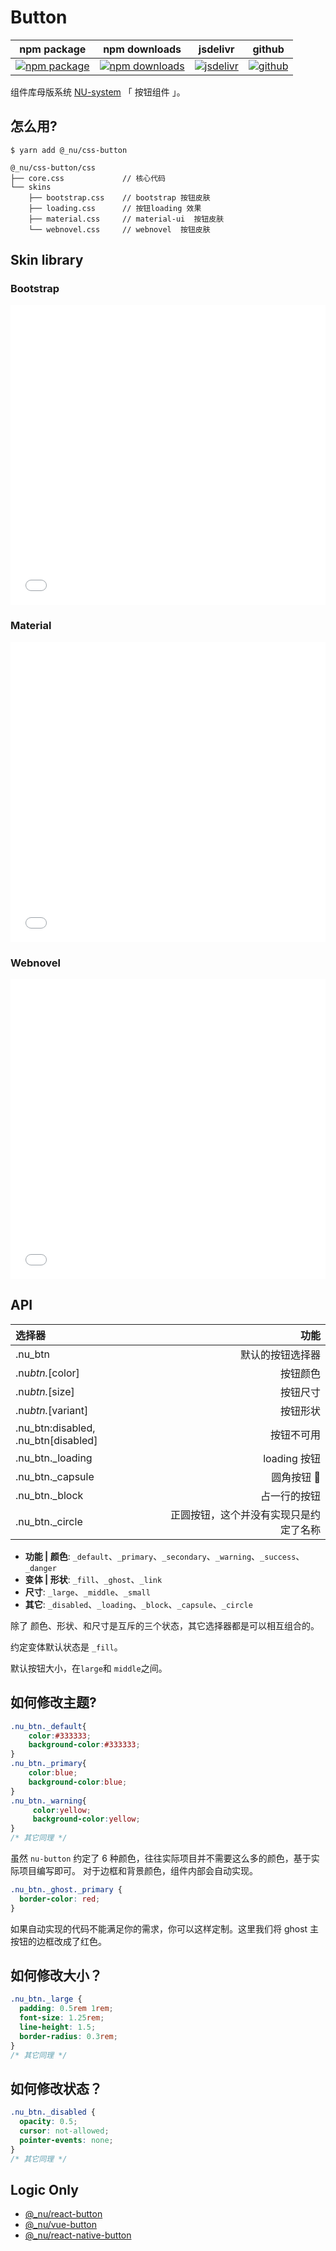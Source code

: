 # Button

| npm package| npm downloads| jsdelivr |  github |
| --------------- | ------------------------------ | ------ | ----------------------- |
| [![npm package][npm-badge]][npm-url] | [![npm downloads][npm-downloads]][npm-url] | [![jsdelivr][jsdelivr-badge]][jsdelivr-url] | [![github][git-badge]][git-url] |


[npm-badge]: https://img.shields.io/npm/v/@_nu/css-button.svg
[npm-url]: https://www.npmjs.org/package/@_nu/css-button
[npm-downloads]: https://img.shields.io/npm/dw/@_nu/css-button
[git-url]: https://github.com/nu-system/css-button
[git-badge]: https://img.shields.io/github/stars/nu-system/css-button.svg?style=social
[jsdelivr-badge]: https://data.jsdelivr.com/v1/package/npm/@_nu/css-button/badge
[jsdelivr-url]: https://www.jsdelivr.com/package/npm/@_nu/css-button

组件库母版系统 [NU-system](https://nu-system.github.io/) 「 按钮组件 」。

## 怎么用?

```
$ yarn add @_nu/css-button
```

```
@_nu/css-button/css
├── core.css             // 核心代码
└── skins
    ├── bootstrap.css    // bootstrap 按钮皮肤
    ├── loading.css      // 按钮loading 效果
    ├── material.css     // material-ui  按钮皮肤
    └── webnovel.css     // webnovel  按钮皮肤
```

## Skin library

### Bootstrap

<iframe height="480" style="width: 100%;" scrolling="no" title="wbXgba" src="//codepen.io/ziven27/embed/wbXgba/?height=265&theme-id=dark&default-tab=html,result" frameborder="no" allowtransparency="true" allowfullscreen="true">
  See the Pen <a href='https://codepen.io/ziven27/pen/wbXgba/'>wbXgba</a> by ziven27
  (<a href='https://codepen.io/ziven27'>@ziven27</a>) on <a href='https://codepen.io'>CodePen</a>.
</iframe>

### Material

<iframe height="480" style="width: 100%;" scrolling="no" title="nu-button-material" src="//codepen.io/ziven27/embed/rgKyap/?height=265&theme-id=dark&default-tab=html,result" frameborder="no" allowtransparency="true" allowfullscreen="true">
  See the Pen <a href='https://codepen.io/ziven27/pen/rgKyap/'>nu-button-material</a> by ziven27
  (<a href='https://codepen.io/ziven27'>@ziven27</a>) on <a href='https://codepen.io'>CodePen</a>.
</iframe>

### Webnovel

<iframe height="480" style="width: 100%;" scrolling="no" title="nu-button-webnovel" src="//codepen.io/ziven27/embed/byKqEe/?height=265&theme-id=dark&default-tab=html,result" frameborder="no" allowtransparency="true" allowfullscreen="true">
  See the Pen <a href='https://codepen.io/ziven27/pen/byKqEe/'>nu-button-webnovel</a> by ziven27
  (<a href='https://codepen.io/ziven27'>@ziven27</a>) on <a href='https://codepen.io'>CodePen</a>.
</iframe>

## API

| 选择器                              |                                   功能 |
| :---------------------------------- | -------------------------------------: |
| .nu_btn                             |                       默认的按钮选择器 |
| .nu*btn.*[color]                    |                               按钮颜色 |
| .nu*btn.*[size]                     |                               按钮尺寸 |
| .nu*btn.*[variant]                  |                               按钮形状 |
| .nu_btn:disabled, .nu_btn[disabled] |                             按钮不可用 |
| .nu_btn.\_loading                   |                           loading 按钮 |
| .nu_btn.\_capsule                   |                            圆角按钮 💊 |
| .nu_btn.\_block                     |                           占一行的按钮 |
| .nu_btn.\_circle                    | 正圆按钮，这个并没有实现只是约定了名称 |

- **功能 | 颜色**: `_default`、`_primary`、`_secondary`、`_warning`、`_success`、`_danger`
- **变体 | 形状**: `_fill`、`_ghost`、`_link`
- **尺寸**: `_large`、`_middle`、`_small`
- **其它**: `_disabled`、`_loading`、`_block`、`_capsule`、`_circle`

除了 颜色、形状、和尺寸是互斥的三个状态，其它选择器都是可以相互组合的。

约定变体默认状态是 `_fill`。

默认按钮大小，在`large`和 `middle`之间。

## 如何修改主题?

```scss
.nu_btn._default{
    color:#333333;
    background-color:#333333;
}
.nu_btn._primary{
    color:blue;
    background-color:blue;
}
.nu_btn._warning{
     color:yellow;
     background-color:yellow;
}
/* 其它同理 */
```

虽然 `nu-button` 约定了 6 种颜色，往往实际项目并不需要这么多的颜色，基于实际项目编写即可。
对于边框和背景颜色，组件内部会自动实现。

```css
.nu_btn._ghost._primary {
  border-color: red;
}
```

如果自动实现的代码不能满足你的需求，你可以这样定制。这里我们将 ghost 主按钮的边框改成了红色。

## 如何修改大小？

```css
.nu_btn._large {
  padding: 0.5rem 1rem;
  font-size: 1.25rem;
  line-height: 1.5;
  border-radius: 0.3rem;
}
/* 其它同理 */
```

## 如何修改状态？

```css
.nu_btn._disabled {
  opacity: 0.5;
  cursor: not-allowed;
  pointer-events: none;
}
/* 其它同理 */
```

## Logic Only

- [@\_nu/react-button](https://nu-system.github.io/zh/react/button/)
- [@\_nu/vue-button](https://nu-system.github.io/zh/vue/button/)
- [@\_nu/react-native-button](https://nu-system.github.io/zh/react-native/button/)
